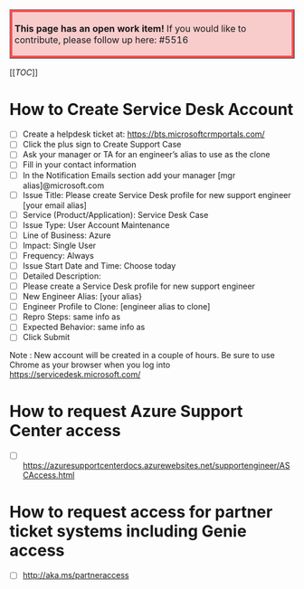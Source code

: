 <table border="1";bgcolor="#ffa7a7";>
<tr>
  <td style='border-style:solid;border-color:#f64e4e;background-color:#f9cccc;border-width:3pt; 
vertical-align:top;width:8in;padding:2.0pt 3.0pt 2.0pt 3.0pt'>  

<b> This page has an open work item! </b>
If you would like to contribute, please follow up here:
#5516
</td>
</tr>
</table>

[[_TOC_]]
# How to Create Service Desk Account

- [ ] Create a helpdesk ticket at:  https://bts.microsoftcrmportals.com/
- [ ] Click the plus sign to Create Support Case
- [ ] Ask your manager or TA for an engineer’s alias to use as the clone
- [ ] Fill in your contact information
- [ ] In the Notification Emails section add your manager [mgr alias]@microsoft.com
- [ ] Issue Title:  Please create Service Desk profile for new support engineer [your email alias]
- [ ] Service (Product/Application):  Service Desk Case
- [ ] Issue Type:  User Account Maintenance
- [ ] Line of Business:  Azure
- [ ] Impact:  Single User
- [ ] Frequency:  Always
- [ ] Issue Start Date and Time:  Choose today
- [ ] Detailed Description:  
- [ ] Please create a Service Desk profile for new support engineer
- [ ] New Engineer Alias:  [your alias}
- [ ] Engineer Profile to Clone:  [engineer alias to clone]
- [ ] Repro Steps:  same info as 
- [ ] Expected Behavior:  same info as 
- [ ] Click Submit

Note : New account will be created in a couple of hours.  Be sure to use Chrome as your browser when you log into https://servicedesk.microsoft.com/

# How to request Azure Support Center access
- [ ] https://azuresupportcenterdocs.azurewebsites.net/supportengineer/ASCAccess.html 

# How to request access for partner ticket systems including Genie access

- [ ] http://aka.ms/partneraccess
